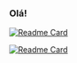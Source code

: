 ### Olá!

<!--
**iurysza/iurysza** is a ✨ _special_ ✨ repository because its `README.md` (this file) appears on your GitHub profile.

Here are some ideas to get you started:

- 🔭 I’m currently working on ...
- 🌱 I’m currently learning ...
- 👯 I’m looking to collaborate on ...
- 🤔 I’m looking for help with ...
- 💬 Ask me about ...
- 📫 How to reach me: ...
- 😄 Pronouns: ...
- ⚡ Fun fact: ...

Currently active on:





-->
[![Readme Card](https://github-readme-stats.vercel.app/api/pin/?username=iurysza&repo=module-graph&show_icons=true&theme=dracula)](https://github.com/iurysza/module-graph)

[![Readme Card](https://github-readme-stats.vercel.app/api/pin/?username=iurysza&repo=livematch&show_icons=true&theme=dracula)](https://github.com/iurysza/livematch)
